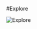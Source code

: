 #Explore

![Explore](https://github.com/Taha-Berk/Odev/assets/152072754/73394b93-1d3a-4c60-a9d7-67753010b2e9)

